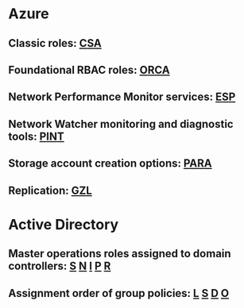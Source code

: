 # Azure
## Classic roles: [C](# "Co-administrator")[S](# "Service administrator")[A](# "Account administrator")
## Foundational RBAC roles: [O](# "Owner")[R](# "Reader")[C](# "Contributor")[A](# "User access administrator")
## Network Performance Monitor services: [E](# "ExpressRoute")[S](# "Service Connectivity Monitor")[P](# "Performance Monitor")
## Network Watcher monitoring and diagnostic tools: [P](# "Packet capture")[I](# "IP Flow Verify")[N](# "Next Hop")[T](# "Network Topology")
## Storage account creation options: [P](# "Performance tier")[A](# "Account kind")[R](# "Replication option")[A](# "Access tier") 
## Replication: [G](# "Geographically-redundant")[Z](# "Zone-redundant")[L](# "Locally-redundant")
# Active Directory
## Master operations roles assigned to domain controllers: [S](# "Master schema") [N](# "Domain naming master") [I](# "Infrastructure master") [P](# "PDC emulator") [R](# "Relative identifier")
## Assignment order of group policies: [L](# "Local") [S](# "Site") [D](# "Domain") [O](# "OU")